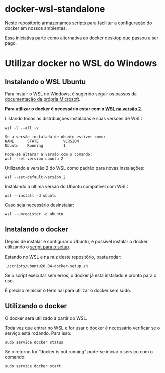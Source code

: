 # docker-wsl-standalone

Neste repositório armazenamos scripts para facilitar a configuração do docker em nossos ambientes.

Essa iniciativa parte como alternativa ao docker desktop que passou a ser pago.

# Utilizar docker no WSL do Windows

## Instalando o WSL Ubuntu

Para instalr o WSL no Windows, é sugerido seguir os passos da [documentação da própria Microsoft](https://docs.microsoft.com/pt-br/windows/wsl/install). 

**Para utilizar o docker é necessário estar com o [WSL na versão 2](https://docs.microsoft.com/pt-br/windows/wsl/install#upgrade-version-from-wsl-1-to-wsl-2).**

Listando todas as distribuições instaladas e suas versões de WSL:

`wsl -l --all -v`

    Se a versão instalada de ubuntu estiver como:
    NAME      STATE           VERSION
    Ubuntu    Running         1

    Pode-se alterar a versão com o comando:
    wsl --set-version ubuntu 2

Utilizando a versão 2 do WSL como padrão para novas instalações:

`wsl --set-default-version 2`

Instalando a última versão do Ubuntu compatível com WSL:

`wsl --install -d ubuntu`

Caso seja necessário desinstalar:

`wsl --unregister -d ubuntu`

## Instalando o docker

Depois de instalar e configurar o Ubuntu, é possível instalar o docker utilizando o [script para o setup](https://github.com/warrenbrasil/docker-wsl-standalone/tree/main/scripts/ubuntu20.04-docker-setup.sh). 

Estando no WSL e na raiz deste repositório, basta rodar:

`./scripts/ubuntu20.04-docker-setup.sh`

Se o script executar sem erros, o docker já está instalado e pronto para o uso.

É preciso reiniciar o terminal para utilizar o docker sem sudo.

## Utilizando o docker

O docker será utilizado a partir do WSL.

Toda vez que entrar no WSL e for usar o docker é necessário verificar se o serviço está rodando. Para isso:

`sudo service docker status`

Se o retorno for “docker is not running” pode-se iniciar o serviço com o comando:

`sudo service docker start`
